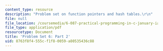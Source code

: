 ```yaml
---
content_type: resource
description: "Problem set on function pointers and hash tables.\r\n"
file: null
file_location: /coursemedia/6-087-practical-programming-in-c-january-iap-2010/8763f8f4555cf1f80059a80535436c88_MIT6_087IAP10_assn06b.pdf
file_type: application/pdf
resourcetype: Document
title: 'Problem Set 6: Part 2'
uid: 8763f8f4-555c-f1f8-0059-a80535436c88
---
```

